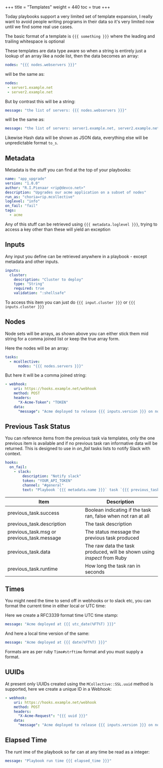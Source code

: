 +++
title = "Templates"
weight = 440
toc = true
+++

Today playbooks support a very limited set of template expansion, I really want to avoid people writing programs in their data so it's very limited now until we find some real use cases.

The basic format of a template is `{{{ something }}}` where the leading and trailing whitespace is optional

These templates are data type aware so when a string is entirely just a lookup of an array like a node list, then the data becomes an array:

```yaml
nodes: "{{{ nodes.webservers }}}"
```

will be the same as:

```yaml
nodes:
 - server1.example.net
 - server2.example.net
```

But by contrast this will be a string:

```yaml
message: "the list of servers: {{{ nodes.webservers }}}"
```

will be the same as:

```yaml
message: "the list of servers: server1.example.net, server2.example.net"
```

Likewise Hash data will be shown as JSON data, everything else will be unpredictable format `to_s`.

## Metadata
Metadata is the stuff you can find at the top of your playbooks:

```yaml
name: "app_upgrade"
version: "1.0.0"
author: "R.I.Pienaar <rip@devco.net>"
description: "Upgrades our acme application on a subset of nodes"
run_as: "choria=rip.mcollective"
loglevel: "info"
on_fail: "fail"
tags:
  - acme
```

Any of this stuff can be retrieved using `{{{ metadata.loglevel }}}`, trying to access a key other than these will yield an exception

## Inputs
Any input you define can be retrieved anywhere in a playbook - except metadata and other inputs.

```yaml
inputs:
  cluster:
    description: "Cluster to deploy"
    type: "String"
    required: true
    validation: ":shellsafe"
```

To access this item you can just do `{{{ input.cluster }}}` or `{{{ inputs.cluster }}}`

## Nodes
Node sets will be arrays, as shown above you can either stick them mid string for a comma joined list or keep the true array form.

Here the nodes will be an array:

```yaml
tasks:
  - mcollective:
      nodes: "{{{ nodes.servers }}}"
```

But here it will be a comma joined string:

```yaml
- webhook:
    uri: https://hooks.example.net/webhook
    method: POST
    headers:
      "X-Acme-Token": "TOKEN"
    data:
      "message": "Acme deployed to release {{{ inputs.version }}} on nodes {{{ nodes.servers }}}"
```

## Previous Task Status

You can reference items from the previous task via templates, only the one previous item is available
and if no previous task ran informative data will be returned.  This is designed to use in *on_fail*
tasks lists to notify Slack with context.

```yaml
hooks:
  on_fail:
    - slack:
        description: "Notify slack"
        token: "YOUR_API_TOKEN"
        channel: "#general"
        text: "Playbook `{{{ metadata.name }}}` task `{{{ previous_task.description }}}` against nodes `{{{ nodes.dev }}}` failed after `{{{ previous_task.runtime }}}` seconds with: ```{{{ previous_task.msg }}}```"
```

|Item|Description|
|----|-----------|
|previous_task.success|Boolean indicating if the task ran, false when not ran at all|
|previous_task.description|The task description|
|previous_task.msg or previous_task.message|The status message the previous task produced|
|previous_task.data|The raw data the task produced, will be shown using *inspect* from Ruby|
|previous_task.runtime|How long the task ran in seconds|

## Times

You might need the time to send off in webhooks or to slack etc, you can format the current time in either local or UTC time:

Here we create a RFC3339 format time UTC time stamp:

```yaml
message: "Acme deployed at {{{ utc_date(%FT%T) }}}"
```

And here a local time version of the same:

```yaml
message: "Acme deployed at {{{ date(%FT%T) }}}"
```

Formats are as per ruby `Time#strftime` format and you must supply a format.

## UUIDs

At present only UUIDs created using the `MCollective::SSL.uuid` method is supported, here we create a unique ID in a Webhook:

```yaml
- webhook:
    uri: https://hooks.example.net/webhook
    method: POST
    headers:
      "X-Acme-Request": "{{{ uuid }}}"
    data:
      "message": "Acme deployed to release {{{ inputs.version }}} on nodes {{{ nodes.servers }}}"
```

## Elapsed Time

The runt ime of the playbook so far can at any time be read as a integer:

```yaml
message: "Playbook run time {{{ elapsed_time }}}"
```
